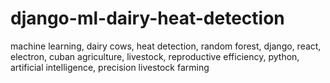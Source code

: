 # django-ml-dairy-heat-detection
machine learning, dairy cows, heat detection, random forest, django, react,  electron, cuban agriculture, livestock, reproductive efficiency, python,  artificial intelligence, precision livestock farming
